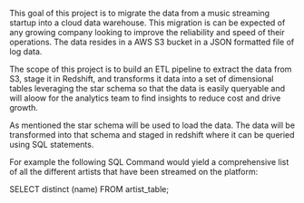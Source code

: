 This goal of this project is to migrate the data from a music streaming startup into a cloud data warehouse. This migration is can be expected of any growing company looking to improve the reliability and speed of their operations.  The data resides in a AWS S3 bucket in a JSON formatted file of log data.

The scope of this project is to build an ETL pipeline to extract the data from S3, stage it in Redshift, and transforms it data into a set of dimensional tables leveraging the star schema so that the data is easily queryable and will aloow for the analytics team to find insights to reduce cost and drive growth.  

As mentioned the star schema will be used to load the data.  The data will be transformed into that schema and staged in redshift where it can be queried using SQL statements.

For example the following SQL Command would yield a comprehensive list of all the different artists that have been streamed on the platform:

SELECT distinct (name) FROM artist_table;
